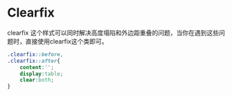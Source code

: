 # Clearfix

clearfix 这个样式可以同时解决高度塌陷和外边距重叠的问题，当你在遇到这些问题时，直接使用clearfix这个类即可。

```CSS
.clearfix::before,
.clearfix::after{
    content:'';
    display:table;
    clear:both;
}
```


